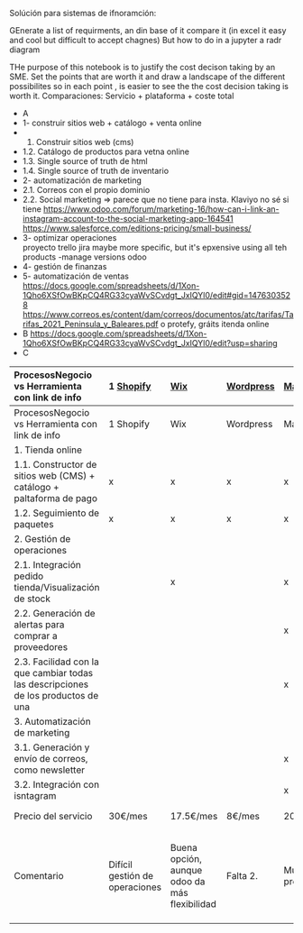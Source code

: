 
Solúción para sistemas de ifnoramción:

GEnerate a list of requirments, an din base of it compare it (in excel it easy and cool but difficult to accept chagnes) But how to do in a jupyter a radr diagram

THe purpose of this notebook is to justify the cost decison taking by an SME. Set the points that are worth it and draw a landscape of the different possibilites so in each point , is easier to see the the cost decision taking is worth it. 
Comparaciones:
Servicio + plataforma + coste total
- A
- 1- construir sitios web + catálogo + venta online	
- 1. 	Construir sitios web (cms)
- 1.2.	Catálogo de productos para vetna online
- 1.3. Single source of truth de html
- 1.4. Single source of truth de inventario
- 2- automatización de marketing	
- 2.1. 	Correos con el propio dominio
- 2.2. Social marketing
=> parece que no tiene para insta. Klaviyo no sé si tiene
https://www.odoo.com/forum/marketing-16/how-can-i-link-an-instagram-account-to-the-social-marketing-app-164541
https://www.salesforce.com/editions-pricing/small-business/
- 3- optimizar operaciones	
proyecto
trello
jira
 maybe more specific, but it's epxensive using all teh products
-manage versions
odoo
- 4- gestión de finanzas	
- 5- automatización de ventas	
https://docs.google.com/spreadsheets/d/1Xon-1Qho6XSfOwBKpCQ4RG33cyaWvSCvdgt_JxIQYl0/edit#gid=1476303528
https://www.correos.es/content/dam/correos/documentos/atc/tarifas/Tarifas_2021_Peninsula_y_Baleares.pdf
o protefy, gráits itenda online
- B
https://docs.google.com/spreadsheets/d/1Xon-1Qho6XSfOwBKpCQ4RG33cyaWvSCvdgt_JxIQYl0/edit?usp=sharing
- C


| ProcesosNegocio vs Herramienta con link de info | 1 [Shopify](https://www.shopify.com/pricing) | [Wix](https://www.wix.com/upgrade/website) |  [Wordpress](https://wordpress.com/pricing/) | [Magento](https://magento.com/products/magento-commerce) | [Gumroad](https://gumroad.com/features/pricing) | [Sap](https://www.aimprosoft.com/blog/much-cost-develop-e-commerce-b2b-website-sap-hybris-platform/)  | [Salesforce](https://www.g2.com/products/salesforce-crm/pricing) | Odoo Saas 1 | 2 [Amazon](https://services.amazon.es/servicios/vender-por-internet/faq.html#:~:text=%C2%BFCu%C3%A1nto%20cuesta%20vender%20en%20Amazon,sin%20IVA%20en%20distintas%20categor%C3%ADas.) | [Glovo](https://miracomosehace.com/cuanto-cobra-glovo-restaurantes-como-poner-restaurante-glovo/#:~:text=Es%20importante%20mencionar%20que%20la,50%20euros%20a%20la%20semana.)  | Google sheet 2 | 3 [ConvertKit](https://convertkit.com/pricing) | [MailChimp](https://mailchimp.com/pricing/) | [Klaviyo](https://www.klaviyo.com/pricing) | [Hootsuite](https://www.hootsuite.com/plans) 3|
| :--- | :--- | :--- | :--- | :--- | :--- | :--- | :--- | :--- | :--- | :--- | :--- | :---  | :--- | :--- | :--- | 
| ProcesosNegocio vs Herramienta con link de info| 1 Shopify | Wix |  Wordpress | Magento | Gumroad | Sap | Salesforce | Odoo Saas 1 | 2 Amazon | Glovo  | Google sheet 2 | 3 ConvertKit | MailChimp | Klaviyo | Hootsuite 3 |
| 1. Tienda online |  | |   | | |  |  |  |  |   |   | |  |  | |
| 1.1. Constructor de sitios web (CMS) + catálogo + paltaforma de pago | x| x |  x | x | x | x | x | x  |  |   |  | x | x | | |
| 1.2. Seguimiento de paquetes| x| x |  x | x | x | x | x | x  |  |   |  | x | x | | |
| 2. Gestión de operaciones|  | |   | | |  |  |  |  |   |   | |  |  | |
| 2.1. Integración pedido tienda/Visualización de stock||x||x||x|x|x|x|x||||||
|  2.2. Generación de alertas para comprar a proveedores||||x||x|x|x|x|x||||||
| 2.3. Facilidad con la que cambiar todas las descripciones de los productos de una ||||x||x|x|x|x|x||||||
| 3. Automatización de marketing |  | |   | | |  |  |  |  |   |   | |  |  | |
|3.1. Generación y envío de correos, como newsletter| |  |  | x | | ? | x | x |  | | |x | x | x | x|
| 3.2. Integración con isntagram | |  |  | x | | ? | x | x |  | | |x | x | x | x|
|  Precio del servicio| 30€/mes | 17.5€/mes |  8€/mes | 2000€/mes | 10€/mes | 16.000€ | 25€/mes | 120€/mes .1 | 2. 40€/mes | 200€/mes  | 0€/mes .2|3. 30€/mes | 15€/mes | 30€/mes | 40€/mes .3|
|  Comentario| Difícil gestión de operaciones | Buena opción, aunque odoo da más flexibilidad |  Falta 2. | Muy alto precio | Falta 2.| Muy alto precio | Sólo aplica CRM, paquete ecommerce con precio bajo request for quote | Más felxible, pero alto precio si se paga como tarifa plana .1 | 2. Falta 1 y 2, auqnue icnluye gastos de envío | Falta 1 y 2, auqnue icnluye gastos de envío  | Falta flexibilidad .2|3. Falta 2 | Falta 2 | Falta 2 | Falta 2 .3|


